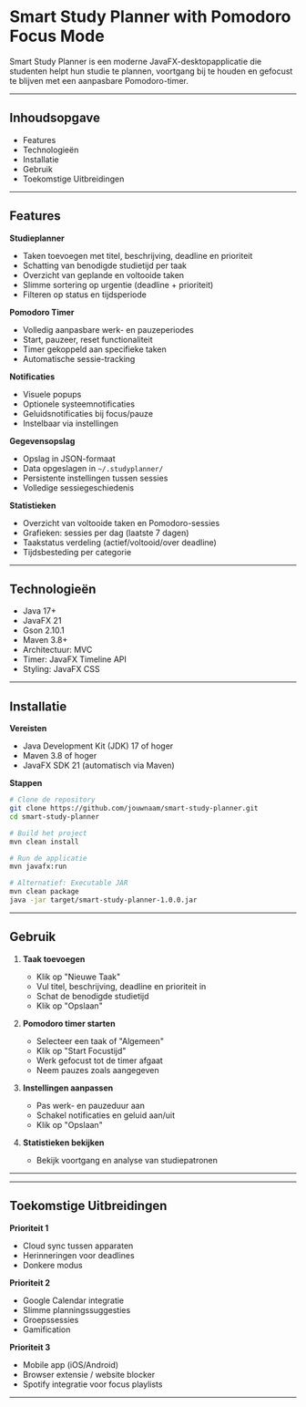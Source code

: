 

# Smart Study Planner with Pomodoro Focus Mode

Smart Study Planner is een moderne JavaFX-desktopapplicatie die studenten helpt hun studie te plannen, voortgang bij te houden en gefocust te blijven met een aanpasbare Pomodoro-timer.

---

## Inhoudsopgave

- Features
- Technologieën
- Installatie
- Gebruik
- Toekomstige Uitbreidingen

---

## Features

**Studieplanner**
- Taken toevoegen met titel, beschrijving, deadline en prioriteit
- Schatting van benodigde studietijd per taak
- Overzicht van geplande en voltooide taken
- Slimme sortering op urgentie (deadline + prioriteit)
- Filteren op status en tijdsperiode

**Pomodoro Timer**
- Volledig aanpasbare werk- en pauzeperiodes
- Start, pauzeer, reset functionaliteit
- Timer gekoppeld aan specifieke taken
- Automatische sessie-tracking

**Notificaties**
- Visuele popups
- Optionele systeemnotificaties
- Geluidsnotificaties bij focus/pauze
- Instelbaar via instellingen

**Gegevensopslag**
- Opslag in JSON-formaat
- Data opgeslagen in `~/.studyplanner/`
- Persistente instellingen tussen sessies
- Volledige sessiegeschiedenis

**Statistieken**
- Overzicht van voltooide taken en Pomodoro-sessies
- Grafieken: sessies per dag (laatste 7 dagen)
- Taakstatus verdeling (actief/voltooid/over deadline)
- Tijdsbesteding per categorie

---

## Technologieën

- Java 17+
- JavaFX 21
- Gson 2.10.1
- Maven 3.8+
- Architectuur: MVC
- Timer: JavaFX Timeline API
- Styling: JavaFX CSS

---

## Installatie

**Vereisten**
- Java Development Kit (JDK) 17 of hoger
- Maven 3.8 of hoger
- JavaFX SDK 21 (automatisch via Maven)

**Stappen**

```bash
# Clone de repository
git clone https://github.com/jouwnaam/smart-study-planner.git
cd smart-study-planner

# Build het project
mvn clean install

# Run de applicatie
mvn javafx:run

# Alternatief: Executable JAR
mvn clean package
java -jar target/smart-study-planner-1.0.0.jar
````

---

## Gebruik

1. **Taak toevoegen**

   * Klik op "Nieuwe Taak"
   * Vul titel, beschrijving, deadline en prioriteit in
   * Schat de benodigde studietijd
   * Klik op "Opslaan"

2. **Pomodoro timer starten**

   * Selecteer een taak of "Algemeen"
   * Klik op "Start Focustijd"
   * Werk gefocust tot de timer afgaat
   * Neem pauzes zoals aangegeven

3. **Instellingen aanpassen**

   * Pas werk- en pauzeduur aan
   * Schakel notificaties en geluid aan/uit
   * Klik op "Opslaan"

4. **Statistieken bekijken**

   * Bekijk voortgang en analyse van studiepatronen

---


---

## Toekomstige Uitbreidingen

**Prioriteit 1**

* Cloud sync tussen apparaten
* Herinneringen voor deadlines
* Donkere modus

**Prioriteit 2**

* Google Calendar integratie
* Slimme planningssuggesties
* Groepssessies
* Gamification

**Prioriteit 3**

* Mobile app (iOS/Android)
* Browser extensie / website blocker
* Spotify integratie voor focus playlists

---



